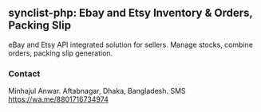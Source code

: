 ## synclist-php: Ebay and Etsy Inventory & Orders, Packing Slip 
eBay and Etsy API integrated solution for sellers. Manage stocks, combine orders, packing slip generation.

### Contact 
Minhajul Anwar. Aftabnagar, Dhaka, Bangladesh.
SMS https://wa.me/8801716734974
